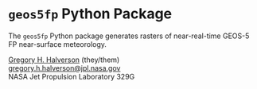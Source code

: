 # `geos5fp` Python Package

The `geos5fp` Python package generates rasters of near-real-time GEOS-5 FP near-surface meteorology.

[Gregory H. Halverson](https://github.com/gregory-halverson-jpl) (they/them)<br>
[gregory.h.halverson@jpl.nasa.gov](mailto:gregory.h.halverson@jpl.nasa.gov)<br>
NASA Jet Propulsion Laboratory 329G
